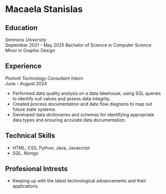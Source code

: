 # Macaela Stanislas 

## Education

*Simmons University*   
September 2021 - May 2025
Bachelor of Science in Computer Science  
Minor in Graphic Design


## Experience
*Protiviti Technology Consultant Intern*  
June – August 2024
- Performed data quality analysis on a data lakehouse, using SQL queries to identify null values and assess data integrity.
- Created process documentation and data flow diagrams to map out future state systems.
- Developed data dictionaries and schemas for identifying appropriate data types and ensuring accurate data documentation.

## Technical Skills
- HTML, CSS, Python, Java, Javascript
- SQL, Mongo

## Profesional Intrests
- Keeping up with the latest technological advancements and their applications.

